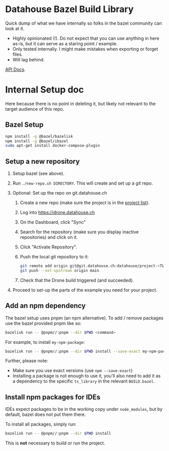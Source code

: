 # Datahouse Bazel Build Library

Quick dump of what we have internally so folks in the bazel community can look at it.

- Highly opinionated (!). Do not expect that you can use anything in here as-is, but it can serve as a staring point / example.
- Only tested internally. I might make mistakes when exporting or forget files.
- Will lag behind.

[API Docs](./buildlib/docs/README.md).

# Internal Setup doc

Here because there is no point in deleting it, but likely not relevant to the target audience of this repo.

## Bazel Setup

```sh
npm install -g @bazel/bazelisk
npm install -g @bazel/ibazel
sudo apt-get install docker-compose-plugin
```

## Setup a new repository

1. Setup bazel (see above).
1. Run `./new-repo.sh DIRECTORY`. This will create and set up a git repo.

1. Optional: Set up the repo on git.datahouse.ch

   1. Create a new repo (make sure the project is in the
      [project list](https://git.datahouse.ch/datahouse/pl-projects/src/branch/master/projects.md)).
   1. Log into https://drone.datahouse.ch
   1. On the Dashboard, click "Sync"
   1. Search for the repository (make sure you display inactive repositories) and click on it.
   1. Click "Activate Repository".
   1. Push the local git repository to it:

      ```sh
      git remote add origin git@git.datahouse.ch:datahouse/project-<TLA>.git`
      git push --set-upstream origin main
      ```

   1. Check that the Drone build triggered (and succeeded).

1. Proceed to set-up the parts of the example you need for your project.

## Add an npm dependency

The bazel setup uses pnpm (an npm alternative). To add / remove packages use the bazel provided pnpm like so:

```sh
bazelisk run -- @pnpm//:pnpm --dir $PWD <command>
```

For example, to install `my-npm-package`:

```sh
bazelisk run -- @pnpm//:pnpm --dir $PWD install --save-exact my-npm-package
```

Further, please note:

- Make sure you use exact versions (use `npm --save-exact`)
- Installing a package is not enough to use it, you'll also need to add it as
  a dependency to the specific `ts_library` in the relevant `BUILD.bazel`.

## Install npm packages for IDEs

IDEs expect packages to be in the working copy under `node_modules`, but by
default, bazel does not put them there.

To install all packages, simply run:

```sh
bazelisk run -- @pnpm//:pnpm --dir $PWD install
```

This is **not** necessary to build or run the project.
